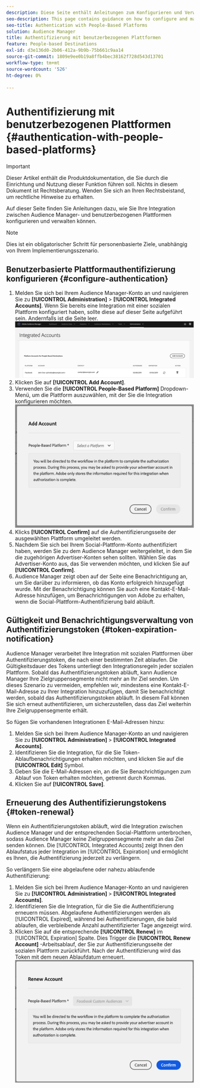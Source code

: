 ```yaml
---
description: Diese Seite enthält Anleitungen zum Konfigurieren und Verwalten der Integration zwischen Audience Manager- und benutzerbezogenen Plattformen.
seo-description: This page contains guidance on how to configure and manage the integration between Audience Manager and people-based platforms.
seo-title: Authentication with People-Based Platforms
solution: Audience Manager
title: Authentifizierung mit benutzerbezogenen Plattformen
feature: People-based Destinations
exl-id: d3e136d0-2b06-412a-9b9b-75b661c9aa14
source-git-commit: 1809e9ee0b19a8ffb4bec38162f728d543d13701
workflow-type: tm+mt
source-wordcount: '526'
ht-degree: 0%

---
```



# Authentifizierung mit benutzerbezogenen Plattformen {#authentication-with-people-based-platforms}

>[!IMPORTANT]
>Dieser Artikel enthält die Produktdokumentation, die Sie durch die Einrichtung und Nutzung dieser Funktion führen soll. Nichts in diesem Dokument ist Rechtsberatung. Wenden Sie sich an Ihren Rechtsbeistand, um rechtliche Hinweise zu erhalten.

Auf dieser Seite finden Sie Anleitungen dazu, wie Sie Ihre Integration zwischen Audience Manager- und benutzerbezogenen Plattformen konfigurieren und verwalten können.

>[!NOTE]
>Dies ist ein obligatorischer Schritt für personenbasierte Ziele, unabhängig von Ihrem Implementierungsszenario.

## Benutzerbasierte Plattformauthentifizierung konfigurieren {#configure-authentication}

1. Melden Sie sich bei Ihrem Audience Manager-Konto an und navigieren Sie zu **[!UICONTROL Administration]** > **[!UICONTROL Integrated Accounts]**. Wenn Sie bereits eine Integration mit einer sozialen Plattform konfiguriert haben, sollte diese auf dieser Seite aufgeführt sein. Andernfalls ist die Seite leer.
   ![People-based-integration](assets/pbd-config.png)
2. Klicken Sie auf **[!UICONTROL Add Account]**.
3. Verwenden Sie die **[!UICONTROL People-Based Platform]** Dropdown-Menü, um die Plattform auszuwählen, mit der Sie die Integration konfigurieren möchten.
   ![people-based-platform](assets/pbd-add.png)
4. Klicks **[!UICONTROL Confirm]** auf die Authentifizierungsseite der ausgewählten Plattform umgeleitet werden.
5. Nachdem Sie sich bei Ihrem Social-Plattform-Konto authentifiziert haben, werden Sie zu dem Audience Manager weitergeleitet, in dem Sie die zugehörigen Advertiser-Konten sehen sollten. Wählen Sie das Advertiser-Konto aus, das Sie verwenden möchten, und klicken Sie auf **[!UICONTROL Confirm]**.
6. Audience Manager zeigt oben auf der Seite eine Benachrichtigung an, um Sie darüber zu informieren, ob das Konto erfolgreich hinzugefügt wurde. Mit der Benachrichtigung können Sie auch eine Kontakt-E-Mail-Adresse hinzufügen, um Benachrichtigungen von Adobe zu erhalten, wenn die Social-Plattform-Authentifizierung bald abläuft.

## Gültigkeit und Benachrichtigungsverwaltung von Authentifizierungstoken {#token-expiration-notification}

Audience Manager verarbeitet Ihre Integration mit sozialen Plattformen über Authentifizierungstoken, die nach einer bestimmten Zeit ablaufen. Die Gültigkeitsdauer des Tokens unterliegt den Integrationsregeln jeder sozialen Plattform. Sobald das Authentifizierungstoken abläuft, kann Audience Manager Ihre Zielgruppensegmente nicht mehr an Ihr Ziel senden. Um dieses Szenario zu vermeiden, empfehlen wir, mindestens eine Kontakt-E-Mail-Adresse zu Ihrer Integration hinzuzufügen, damit Sie benachrichtigt werden, sobald das Authentifizierungstoken abläuft. In diesem Fall können Sie sich erneut authentifizieren, um sicherzustellen, dass das Ziel weiterhin Ihre Zielgruppensegmente erhält.

So fügen Sie vorhandenen Integrationen E-Mail-Adressen hinzu:

1. Melden Sie sich bei Ihrem Audience Manager-Konto an und navigieren Sie zu **[!UICONTROL Administration]** > **[!UICONTROL Integrated Accounts]**.
1. Identifizieren Sie die Integration, für die Sie Token-Ablaufbenachrichtigungen erhalten möchten, und klicken Sie auf die **[!UICONTROL Edit]** Symbol.
1. Geben Sie die E-Mail-Adressen ein, an die Sie Benachrichtigungen zum Ablauf von Token erhalten möchten, getrennt durch Kommas.
1. Klicken Sie auf **[!UICONTROL Save]**.

## Erneuerung des Authentifizierungstokens {#token-renewal}

Wenn ein Authentifizierungstoken abläuft, wird die Integration zwischen Audience Manager und der entsprechenden Social-Plattform unterbrochen, sodass Audience Manager keine Zielgruppensegmente mehr an das Ziel senden können. Die [!UICONTROL Integrated Accounts] zeigt Ihnen den Ablaufstatus jeder Integration im [!UICONTROL Expiration] und ermöglicht es Ihnen, die Authentifizierung jederzeit zu verlängern.

So verlängern Sie eine abgelaufene oder nahezu ablaufende Authentifizierung:
1. Melden Sie sich bei Ihrem Audience Manager-Konto an und navigieren Sie zu **[!UICONTROL Administration]** > **[!UICONTROL Integrated Accounts]**.
1. Identifizieren Sie die Integration, für die Sie die Authentifizierung erneuern müssen. Abgelaufene Authentifizierungen werden als [!UICONTROL Expired], während bei Authentifizierungen, die bald ablaufen, die verbleibende Anzahl authentifizierter Tage angezeigt wird.
1. Klicken Sie auf die entsprechende **[!UICONTROL Renew]** im [!UICONTROL Expiration] Spalte. Dies Trigger die **[!UICONTROL Renew Account]** -Arbeitsablauf, der Sie zur Authentifizierungsseite der sozialen Plattform zurückführt. Nach der Authentifizierung wird das Token mit dem neuen Ablaufdatum erneuert.
   ![pbd-renew](assets/pbd-renew.png)
